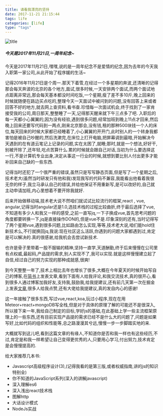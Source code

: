 ```yaml
---
title: 请看我漂亮的坚持
date: 2017-11-21 21:15:44
tags: life
categories: [life]
type: "tags"
---
```

![title](http://oo4xdz5i0.bkt.clouddn.com/jianchi.jpeg)
#####    今天是2017年11月21日,一周年纪念~

<!--more-->
今天是2017年11月21日,嘿嘿,说的是一周年纪念不是爱情的纪念,因为去年的今天我入职第一家公司,从此开始了程序媛的生活~

记得2016年11月21日是个周一.那天下着雪,在经过一个多星期的奔波,还清晰的记得那会每天奔波的北京的各个地方,面试,很多时候,一天安排两个面试,而两个面试地点距离非常远,那会每天基本都没时间吃饭,一个星期,瘦了差不多10斤,晚上回来的时候就随便在路边买点吃的,整理今天一天面试中被问到的问题,没有回答上来或者回答不好的地方,就去网上查资料,看书查.珍惜每一次面试机会,终于找到了一家肯接受我的公司,周日那天,整整睡了一天,记得那天醒来就下午三点多了吧.
入职后的每一天都小心翼翼的,因为没有经验,遇到很多问题,经常加班到晚上11点才回来,然后晚上回来还要写代码到一两点,刚来北京那会,没有钱,租的那种500块钱一个人的床位,每天回来的时候大家都已经睡着了,小心翼翼的开开门,此时别人的一个转身我都害怕是被自己吵醒的,然后洗漱完,在床位上打开电脑,把屏幕调到最暗,开始解决今天遇到的在有道云笔记上记录的问题,实在太困了,就睡;那时,就是一个想法,好好干,别被开除了,还年轻,吃点苦算什么.累的时候就会跟自己对话,当初为什么要选择这一行,不是计算机专业出身,决定从事这一行业的时候,就想到要比别人付出更多才能补回来自己缺的一些东西.

记得当时还犯了一个很严重的错误,虽然只是写写静态页面,但是写了一个星期之后,技术老大(虽然当时研发只有他和我)发现我写的代码不兼容,我能看出他看着我很无奈的样子,我立马承认自己的错误,并给他保证不用重新写,是可以改好的,自己就主动申请加班,内心里想着不要开除我就好.

后来开始做移动端,技术老大说不然咱们就试试比较流行的框架,react , vue, angular,记得当时angular还是1.0,选技术栈的过程比较曲折,终于最后选择了vue,不知道有多少人和我又一样的感受,之前一直写jq,一下子换成vue,首先思考问题的角度都要转换一下,jq是直接操作DON的,但是vue不是.印象深刻的还有,当时记得写了两个星期vue,遇到很多问题,比如路由怎么实现,等等,技术老大说,咱们能hold住新技术么,不行就换回jq,我说:现在社区这么活跃,你遇到的问题大家都遇到过,肯定是可以解决的.真的很感谢,给我机会去尝试新技术.

也许是骨子里带着一股不服输的精神,坚持一直学,天道酬勤,终于后来慢慢在公司里有点权威,最起码,产品提的需求,别人实现不了,我可以实现.就是这样慢慢建立起了自信,经过自己的努力实现的那种成就感,很爽!


到今天整整一年了,技术上相比去年也增长了很多,大概在今年夏天的时候开始写自己的博客,在[简书](http://www.jianshu.com/u/92fec6da2d1a)上发表文章,看到下面有人给我评论,和我交流技术,真的很开心,看到很多人通过博客加我好友,支持我,鼓励我,给我提建议,还有前几天第一次在掘金上发表[文章](https://juejin.im/user/58c6a15544d9040068046025),很多人给我点赞,还有大佬给我提建议,真的发自内心的感谢!



这一年接触了很多东西,写过vue,react,koa,玩过小程序,现在在用Meteor+react+mongoDB写全栈,但是对于具体的原理了解的可能还不是很深入,所以接下来一年,我给自己制定的目标,学好js的基础,在此基础上学一些主流框架原理上的一些东西,还有目前实现产品提的需求已经不是什么大的问题了,问题是如果写好,比如代码的组织和性能等,总之路漫漫其兮远,慢慢一步一步脚踏实地的来.


大概就写到这儿吧,看到这篇文章的有缘人,不知道你是否和我一样也有这些经历,不过,肯定是和我一样希望让自己变得更优秀的人,只要用心学习,付出努力,技术肯定是会慢慢提高的.

给大家推荐几本书:

- Javascript高级程序设计(3),(记得我看的是第三版,或者<javascript>权威指南,讲的js的知识特别全)
- 你不知道的JavaScript系列(深入的讲解javascript)
- 深入理解es6
- 深入浅出react技术栈
- 图解http
- 大话设计模式
- NodeJs实战